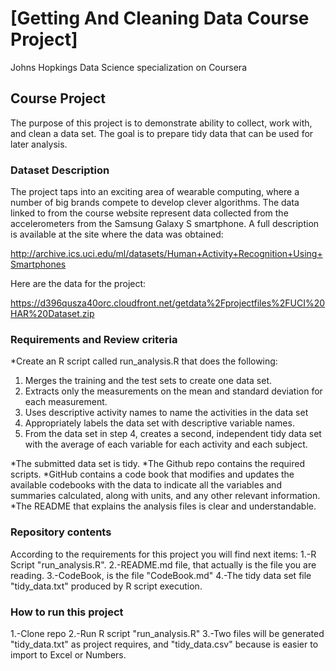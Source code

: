 # [Getting And Cleaning Data Course Project]
Johns Hopkings Data Science specialization on Coursera

## Course Project
The purpose of this project is to demonstrate ability to collect, work with, and clean a data set. The goal is to prepare tidy data that can be used for later analysis. 

### Dataset Description

The project taps into an exciting area of wearable computing, where a number of big brands compete to develop clever algorithms. The data linked to from the course website represent data collected from the accelerometers from the Samsung Galaxy S smartphone. A full description is available at the site where the data was obtained: 

http://archive.ics.uci.edu/ml/datasets/Human+Activity+Recognition+Using+Smartphones 

Here are the data for the project: 

https://d396qusza40orc.cloudfront.net/getdata%2Fprojectfiles%2FUCI%20HAR%20Dataset.zip 

### Requirements and Review criteria
*Create an R script called run_analysis.R that does the following:
1. Merges the training and the test sets to create one data set.
2. Extracts only the measurements on the mean and standard deviation for each measurement. 
3. Uses descriptive activity names to name the activities in the data set
4. Appropriately labels the data set with descriptive variable names. 
5. From the data set in step 4, creates a second, independent tidy data set with the average of each variable for each activity and each subject.

*The submitted data set is tidy.
*The Github repo contains the required scripts.
*GitHub contains a code book that modifies and updates the available codebooks with the data to indicate all the variables and summaries calculated, along with units, and any other relevant information.
*The README that explains the analysis files is clear and understandable.

### Repository contents
According to the requirements for this project you will find next items:
1.-R Script "run_analysis.R".
2.-README.md file, that actually is the file you are reading.
3.-CodeBook, is the file "CodeBook.md"
4.-The tidy data set file "tidy_data.txt" produced by R script execution.

### How to run this project
1.-Clone repo
2.-Run R script "run_analysis.R"
3.-Two files will be generated "tidy_data.txt" as project requires, and "tidy_data.csv" because is easier to import to Excel or Numbers.  

